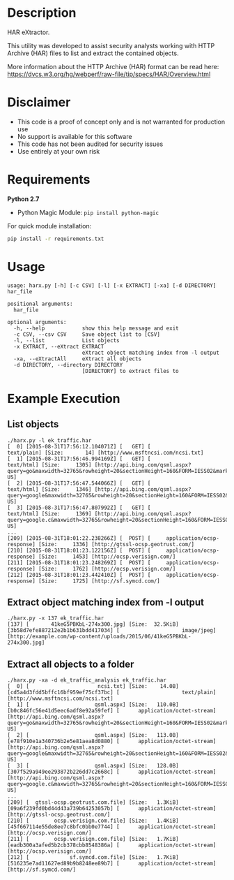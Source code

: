 # Description
HAR eXtractor.

This utility was developed to assist security analysts working with HTTP Archive (HAR) files to list and extract the contained objects.

More information about the HTTP Archive (HAR) format can be read here: https://dvcs.w3.org/hg/webperf/raw-file/tip/specs/HAR/Overview.html

# Disclaimer
* This code is a proof of concept only and is not warranted for production use
* No support is available for this software
* This code has not been audited for security issues
* Use entirely at your own risk

# Requirements
**Python 2.7**

* Python Magic Module: `pip install python-magic`

For quick module installation:
```bash
pip install -r requirements.txt
```

# Usage
```
usage: harx.py [-h] [-c CSV] [-l] [-x EXTRACT] [-xa] [-d DIRECTORY] har_file

positional arguments:
  har_file

optional arguments:
  -h, --help            show this help message and exit
  -c CSV, --csv CSV     Save object list to [CSV]
  -l, --list            List objects
  -x EXTRACT, --eXtract EXTRACT
                        eXtract object matching index from -l output
  -xa, --eXtractAll     eXtract all objects
  -d DIRECTORY, --directory DIRECTORY
                        [DIRECTORY] to extract files to
```

# Example Execution
## List objects
```
./harx.py -l ek_traffic.har
[  0] [2015-08-31T17:56:12.104071Z] [   GET] [                    text/plain] [Size:       14] [http://www.msftncsi.com/ncsi.txt]
[  1] [2015-08-31T17:56:46.994169Z] [   GET] [                     text/html] [Size:     1305] [http://api.bing.com/qsml.aspx?query=go&maxwidth=32765&rowheight=20&sectionHeight=160&FORM=IESS02&market=en-US]
[  2] [2015-08-31T17:56:47.544066Z] [   GET] [                     text/html] [Size:     1346] [http://api.bing.com/qsml.aspx?query=google&maxwidth=32765&rowheight=20&sectionHeight=160&FORM=IESS02&market=en-US]
[  3] [2015-08-31T17:56:47.807992Z] [   GET] [                     text/html] [Size:     1369] [http://api.bing.com/qsml.aspx?query=google.c&maxwidth=32765&rowheight=20&sectionHeight=160&FORM=IESS02&market=en-US]
...
[209] [2015-08-31T18:01:22.238266Z] [  POST] [     application/ocsp-response] [Size:     1336] [http://gtssl-ocsp.geotrust.com/]
[210] [2015-08-31T18:01:23.122156Z] [  POST] [     application/ocsp-response] [Size:     1453] [http://ocsp.verisign.com/]
[211] [2015-08-31T18:01:23.248269Z] [  POST] [     application/ocsp-response] [Size:     1762] [http://ocsp.verisign.com/]
[212] [2015-08-31T18:01:23.442410Z] [  POST] [     application/ocsp-response] [Size:     1725] [http://sf.symcd.com/]
```

## Extract object matching index from -l output
```
./harx.py -x 137 ek_traffic.har
[137] [       41keG5PBKbL-274x300.jpg] [Size:  32.5KiB] [3b58d7efe887212e2b1b631bdd417034] [                    image/jpeg] [http://example.com/wp-content/uploads/2015/06/41keG5PBKbL-274x300.jpg]
```

## Extract all objects to a folder
```
./harx.py -xa -d ek_traffic_analysis ek_traffic.har
[  0] [                      ncsi.txt] [Size:    14.0B] [cd5a4d3fdd5bffc16bf959ef75cf37bc] [                    text/plain] [http://www.msftncsi.com/ncsi.txt]
[  1] [                     qsml.aspx] [Size:   110.0B] [b0c846fc56e41d5eec6adf8e92a59fef] [      application/octet-stream] [http://api.bing.com/qsml.aspx?query=go&maxwidth=32765&rowheight=20&sectionHeight=160&FORM=IESS02&market=en-US]
[  2] [                     qsml.aspx] [Size:   113.0B] [e78f910e1a340736b2e5e81aea8d0880] [      application/octet-stream] [http://api.bing.com/qsml.aspx?query=google&maxwidth=32765&rowheight=20&sectionHeight=160&FORM=IESS02&market=en-US]
[  3] [                     qsml.aspx] [Size:   128.0B] [307f529a949ee293872b226dd7c2668c] [      application/octet-stream] [http://api.bing.com/qsml.aspx?query=google.c&maxwidth=32765&rowheight=20&sectionHeight=160&FORM=IESS02&market=en-US]
...
[209] [  gtssl-ocsp.geotrust.com.file] [Size:   1.3KiB] [09a6f239fd0bd44d43a739b64253057b] [      application/octet-stream] [http://gtssl-ocsp.geotrust.com/]
[210] [        ocsp.verisign.com.file] [Size:   1.4KiB] [45f667114e55de8ee7c8bfc0bb0e7744] [      application/octet-stream] [http://ocsp.verisign.com/]
[211] [        ocsp.verisign.com.file] [Size:   1.7KiB] [eadb300a3afed5b2cb378cbb8548386a] [      application/octet-stream] [http://ocsp.verisign.com/]
[212] [             sf.symcd.com.file] [Size:   1.7KiB] [516235e7ad11627ed89b9b8248ee89b7] [      application/octet-stream] [http://sf.symcd.com/]
```